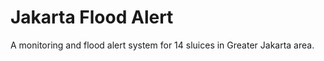 Jakarta Flood Alert
============

A monitoring and flood alert system for 14 sluices in Greater Jakarta area.
